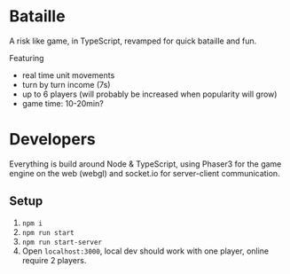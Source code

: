 # Bataille

A risk like game, in TypeScript, revamped for quick bataille and fun.

Featuring
- real time unit movements
- turn by turn income (7s)
- up to 6 players (will probably be increased when popularity will grow)
- game time: 10-20min? 



# Developers

Everything is build around Node & TypeScript, using Phaser3 for the game engine on the web (webgl) and socket.io for server-client communication. 

## Setup

1. `npm i` 
2. `npm run start`
3. `npm run start-server`
4. Open `localhost:3000`, local dev should work with one player, online require 2 players. 


